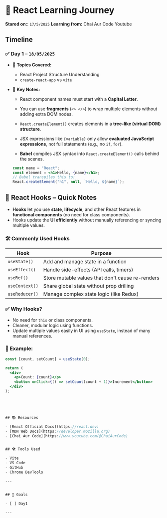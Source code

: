 # 📘 React Learning Journey


**Stared on:**: `17/5/2025`
**Learning from:** Chai Aur Code Youtube

## Timeline

### ✅ Day 1 – `18/05/2025`
- 📌 **Topics Covered:**
  - React Project Structure Understanding
  - `create-react-app` vs `vite`

- 🧠 **Key Notes:**
  - React component names must start with a **Capital Letter**.
  - You can use **fragments** (`<> </>`) to wrap multiple elements without adding extra DOM nodes.

  - `React.createElement()` creates elements in a **tree-like (virtual DOM) structure**.
  - JSX expressions like `{variable}` only allow **evaluated JavaScript expressions**, not full statements (e.g., no `if`, `for`).
  - **Babel** compiles JSX syntax into `React.createElement()` calls behind the scenes.

  ```jsx
  const name = "React";
  const element = <h1>Hello, {name}</h1>;
  // Babel transpiles this to:
  React.createElement("h1", null, `Hello, ${name}`);
  ```
## 🔁 React Hooks – Quick Notes

- **Hooks** let you use **state**, **lifecycle**, and other React features in **functional components** (no need for class components).
- Hooks update the **UI efficiently** without manually referencing or syncing multiple values.

### 🛠️ Commonly Used Hooks

| Hook           | Purpose                                  |
|----------------|-------------------------------------------|
| `useState()`   | Add and manage state in a function        |
| `useEffect()`  | Handle side-effects (API calls, timers)   |
| `useRef()`     | Store mutable values that don't cause re-renders |
| `useContext()` | Share global state without prop drilling  |
| `useReducer()` | Manage complex state logic (like Redux)   |

### ✅ Why Hooks?
- No need for `this` or class components.
- Cleaner, modular logic using functions.
- Update multiple values easily in UI using `useState`, instead of many manual references.

### 🧠 Example:

```jsx
const [count, setCount] = useState(0);

return (
  <div>
    <p>Count: {count}</p>
    <button onClick={() => setCount(count + 1)}>Increment</button>
  </div>
);





## 📚 Resources

- [React Official Docs](https://react.dev)
- [MDN Web Docs](https://developer.mozilla.org)
- [Chai Aur Code](https://www.youtube.com/@ChaiAurCode)


## 🛠️ Tools Used

- Vite 
- VS Code
- GitHub
- Chrome DevTools

---


## 🎯 Goals

- [ ] Day1

---